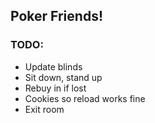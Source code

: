 ## Poker Friends!

### TODO:
- Update blinds
- Sit down, stand up
- Rebuy in if lost
- Cookies so reload works fine
- Exit room
